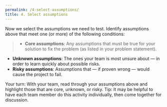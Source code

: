 ```yaml
---
permalink: /4-select-assumptions/
title: 4. Select assumptions
---
```

Now we select the assumptions we need to test. Identify assumptions above that meet one (or more) of the following conditions:

>- **Core assumptions**: Any assumptions that must be true for your solution to fix the problem (as listed in your problem statement). 
- **Unknown assumptions**: The ones your team is most unsure about — in order to learn quickly about possible risks.   
- **Risky assumptions**: Assumptions that — if proven wrong — would cause the project to fail. 
  

Your turn: With your team, read through your assumptions above and highlight those that are core, unknown, or risky. Tip: It may be helpful to have each team member do this activity individually, then come together for discussion. 